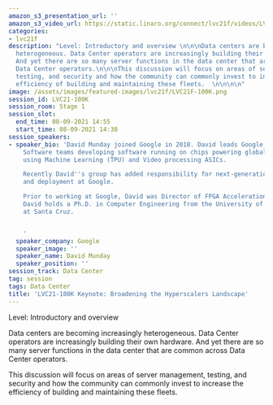 ```yaml
---
amazon_s3_presentation_url: ''
amazon_s3_video_url: https://static.linaro.org/connect/lvc21f/videos/LVC21-100K.mp4
categories:
- lvc21f
description: "Level: Introductory and overview \n\n\nData centers are becoming increasingly
  heterogeneous. Data Center operators are increasingly building their own hardware.
  And yet there are so many server functions in the data center that are common across
  Data Center operators.\n\n\nThis discussion will focus on areas of server management,
  testing, and security and how the community can commonly invest to increase the
  efficiency of building and maintaining these fleets.  \n\n\n\n"
image: /assets/images/featured-images/lvc21f/LVC21F-100K.png
session_id: LVC21-100K
session_room: Stage 1
session_slot:
  end_time: 08-09-2021 14:55
  start_time: 08-09-2021 14:30
session_speakers:
- speaker_bio: 'David Munday joined Google in 2018. David leads Google''s Accelerator
    Software teams developing software running on chips powering global-scale services
    using Machine Learning (TPU) and Video processing ASICs.

    Recently David''s group has added responsibility for next-generation server development
    and deployment at Google.

    Prior to working at Google, David was Director of FPGA Acceleration at Intel.
    David holds a Ph.D. in Computer Engineering from the University of California
    at Santa Cruz.


    '
  speaker_company: Google
  speaker_image: ''
  speaker_name: David Munday
  speaker_position: ''
session_track: Data Center
tag: session
tags: Data Center
title: 'LVC21-100K Keynote: Broadening the Hyperscalers Landscape'
---
```


Level: Introductory and overview

Data centers are becoming increasingly heterogeneous. Data Center operators are increasingly building their own hardware. And yet there are so many server functions in the data center that are common across Data Center operators.

This discussion will focus on areas of server management, testing, and security and how the community can commonly invest to increase the efficiency of building and maintaining these fleets.